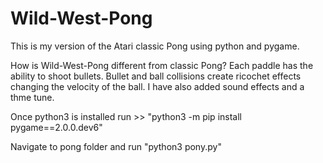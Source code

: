 # Wild-West-Pong

This is my version of the Atari classic Pong using python and pygame. 

How is Wild-West-Pong different from classic Pong? Each paddle has the ability to shoot bullets. Bullet and ball collisions create ricochet effects changing the velocity of the ball. I have also added sound effects and a thme tune.

Once python3 is installed run >> "python3 -m pip install pygame==2.0.0.dev6"

Navigate to pong folder and run "python3 pony.py"



